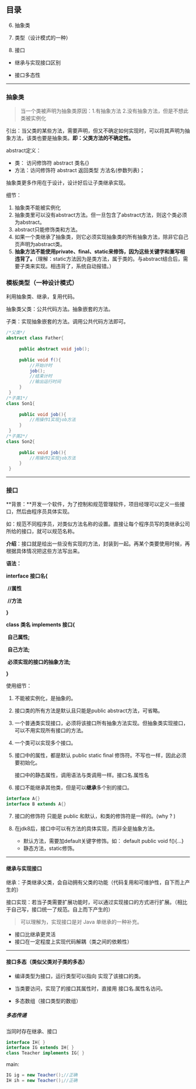 ## 目录

6. 抽象类

7. 类型（设计模式的一种）

8. 接口

- 继承与实现接口区别

- 接口多态性

  

---

### 抽象类

> 当一个类被声明为抽象类原因：1.有抽象方法	2.没有抽象方法，但是不想此类被实例化




引出：当父类的某些方法，需要声明，但又不确定如何实现时，可以将其声明为抽象方法，该类也要是抽象类。**即：父类方法的不确定性。**

abstract定义：

- 类： 访问修饰符 abstract 类名{}
- 方法：访问修饰符 abstract 返回类型 方法名(参数列表)；

抽象类更多作用在于设计，设计好后让子类继承实现。

细节：

1. 抽象类不能被实例化
2. 抽象类里可以没有abstract方法。但一旦包含了abstract方法，则这个类必须为abstract。
3. abstract只能修饰类和方法。
4. 如果一个类继承了抽象类，则它必须实现抽象类的所有抽象方法，除非它自己页声明为abstract类。
5. **抽象方法不能使用private、final、static来修饰，因为这些关键字和重写相违背了。**（理解：static方法因为是类方法，属于类的。与abstract结合后，需要子类来实现。相违背了，系统自动报错。）

   

### 模板类型（一种设计模式）

利用抽象类、继承，复用代码。

抽象类父类：公共代码方法。抽象嵌套的方法。

子类：实现抽象嵌套的方法。调用公共代码方法即可。

```java
/*父类*/
abstract class Father{
     
     public abstract void job(); 
    
     public void f(){
         //开始计时
         job();
         //结束计时
         //输出运行时间
     }
 }
/*子类1*/
class Son1{
     
     public void job(){
         //用操作1实现job方法
     }
 }
/*子类2*/
class Son2{
     
     public void job(){
         //用操作2实现job方法
     }
 }

```



---

### 接口

**背景：**开发一个软件，为了控制和规范管理软件，项目经理可以定义一些接口，然后由程序员具体实现。

​	如：规范不同程序员，对类似方法名称的设置。直接让每个程序员写的类继承公司所给的接口，就可以规范名称。



**介绍**：接口就是给出一些没有实现的方法，封装到一起。再某个类要使用时候，再根据具体情况把这些方法写出来。

**语法：**

**interface 接口名{**

​		**//属性**

​		**//方法**

**}**

**class 类名 implements 接口{**

​		**自己属性;**

​		**自己方法;**

​		**必须实现的接口的抽象方法;**

**}**





使用细节：

1. 不能被实例化，是抽象的。

2. 接口类的所有方法是默认且只能是public abstract方法，可省略。

3. 一个普通类实现接口，必须将该接口所有抽象方法实现。但抽象类实现接口，可以不用实现所有接口的方法。

4. 一个类可以实现多个接口。

5. 接口中的属性，都是默认 public static final  修饰符。不写也一样，因此必须要初始化。

   接口中的静态属性，调用语法与类调用一样。接口名.属性名

6. 接口不能继承其他类，但是可以**继承**多个别的接口。

```java
interface A{}
interface B extends A{}
```

7. 接口的修饰符 只能是 public 和默认，和类的修饰符是一样的。(why ? )
8. 在jdk8后，接口中可以有方法的具体实现，而非全是抽象方法。

   - 默认方法，需要加default关键字修饰。如： default public void f(){...}
   - 静态方法，static修饰。



---

#### 继承与实现接口

继承：子类继承父类，会自动拥有父类的功能（代码复用和可维护性，自下而上产生的）

接口实现：若当子类需要扩展功能时，可以通过实现接口的方式进行扩展。（相比于自己写，接口统一了规范。自上而下产生的）

> 可以理解为，实现接口是对 Java 单继承的一种补充。

- 接口比继承更灵活
- 接口在一定程度上实现代码解耦（类之间的依赖性）



---

#### 接口多态（类似父类对子类的多态）

- 编译类型为接口，运行类型可以指向 实现了该接口的类。

- 当类要访问，实现了的接口其属性时，直接用 接口名.属性名访问。
- 多态数组（接口类型的数组）

##### 多态传递

当同时存在继承、接口

```java
interface IH{ }
interface IG extends IH{ }
class Teacher implements IG{ }
```

main:

```java
IG ig = new Teacher();//正确
IH ih = new Teacher();//正确
```

